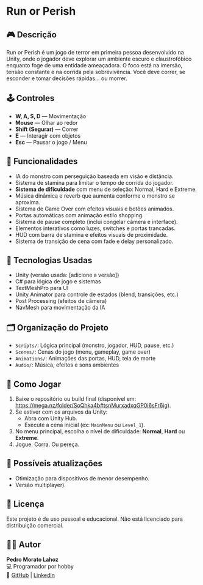# Run or Perish

## 🎮 Descrição
Run or Perish é um jogo de terror em primeira pessoa desenvolvido na Unity, onde o jogador deve explorar um ambiente escuro e claustrofóbico enquanto foge de uma entidade ameaçadora. O foco está na imersão, tensão constante e na corrida pela sobrevivência. Você deve correr, se esconder e tomar decisões rápidas... ou morrer.

## 🕹️ Controles
- **W, A, S, D** — Movimentação  
- **Mouse** — Olhar ao redor  
- **Shift (Segurar)** — Correr  
- **E** — Interagir com objetos  
- **Esc** — Pausar o jogo / Menu  

## 🧠 Funcionalidades
- IA do monstro com perseguição baseada em visão e distância.  
- Sistema de stamina para limitar o tempo de corrida do jogador.  
- **Sistema de dificuldade** com menu de seleção: Normal, Hard e Extreme.  
- Música dinâmica e reverb que aumenta conforme o monstro se aproxima.  
- Sistema de Game Over com efeitos visuais e botões animados.  
- Portas automáticas com animação estilo shopping.  
- Sistema de pause completo (inclui congelar câmera e interface).  
- Elementos interativos como luzes, switches e portas trancadas.  
- HUD com barra de stamina e efeitos visuais de proximidade.  
- Sistema de transição de cena com fade e delay personalizado.  

## 🔧 Tecnologias Usadas
- Unity (versão usada: [adicione a versão])  
- C# para lógica de jogo e sistemas  
- TextMeshPro para UI  
- Unity Animator para controle de estados (blend, transições, etc.)  
- Post Processing (efeitos de câmera)  
- NavMesh para movimentação da IA  

## 🗂️ Organização do Projeto
- `Scripts/`: Lógica principal (monstro, jogador, HUD, pause, etc.)  
- `Scenes/`: Cenas do jogo (menu, gameplay, game over)  
- `Animations/`: Animações das portas, HUD, tela de morte  
- `Audio/`: Música, efeitos e sons ambientes  

## 🚀 Como Jogar
1. Baixe o repositório ou build final (disponível em: https://mega.nz/folder/SoQhka4b#tsnMurxadxqGP0i6sFr6ig).  
2. Se estiver com os arquivos da Unity:  
   - Abra com Unity Hub.  
   - Execute a cena inicial (ex: `MainMenu` ou `Level_1`).  
3. No menu principal, escolha o nível de dificuldade: **Normal**, **Hard** ou **Extreme**.  
4. Jogue. Corra. Ou pereça.  

## 🧪 Possíveis atualizações 
- Otimização para dispositivos de menor desempenho.  
- Versão multiplayer).  

## 📜 Licença
Este projeto é de uso pessoal e educacional. Não está licenciado para distribuição comercial.  

## 🙋‍♂️ Autor
**Pedro Morato Lahoz**  
💻 Programador por hobby  
🔗 [GitHub](https://github.com/PedroM2626) | [LinkedIn]([https://linkedin.com/in/seuusuario](https://www.linkedin.com/in/pedro-morato-lahoz-7996b1314/))  
